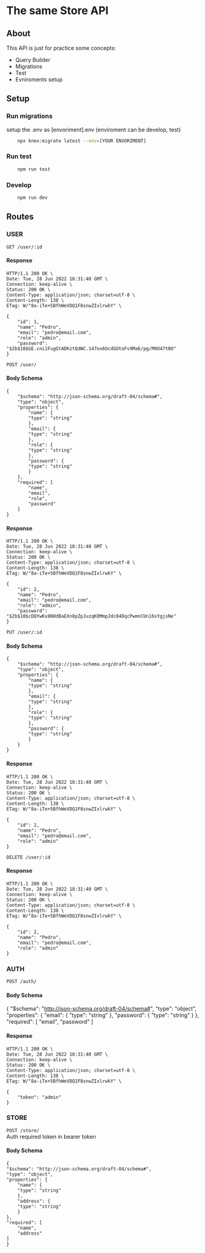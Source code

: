 # The same Store API

## About

This API is just for practice some concepts:
* Query Builder
* Migrations
* Test
* Evniroments setup

## Setup

### Run migrations

setup the .env as [envoriment].env (enviroment can be develop, test)
```bash
    npx knex:migrate latest --env=[YOUR ENVORIMENT]
```

### Run test

```bash
    npm run test
```

### Develop

```bash
    npm run dev
```

## Routes
### USER

`GET /user/:id`

#### Response
    HTTP/1.1 200 OK \
    Date: Tue, 28 Jun 2022 18:31:40 GMT \
    Connection: keep-alive \
    Status: 200 OK \
    Content-Type: application/json; charset=utf-8 \
    Content-Length: 138 \
    ETag: W/"8a-iTe+5BfhWeVDQ1F8snwZIxlrwkY" \

    {
        "id": 1,
        "name": "Pedro",
        "email": "pedro@email.com",
        "role": "admin",
        "password": "$2b$10$GE.cni1FugGtADKztQdWC.147ox6OcdGUtoFv9Ma6/pg/M9O47t0O"
    }

`POST /user/`

#### Body Schema
    {
        "$schema": "http://json-schema.org/draft-04/schema#",
        "type": "object",
        "properties": {
            "name": {
            "type": "string"
            },
            "email": {
            "type": "string"
            },
            "role": {
            "type": "string"
            },
            "password": {
            "type": "string"
            }
        },
        "required": [
            "name",
            "email",
            "role",
            "password"
        ]
    }

#### Response
    HTTP/1.1 200 OK \
    Date: Tue, 28 Jun 2022 18:31:40 GMT \
    Connection: keep-alive \
    Status: 200 OK \
    Content-Type: application/json; charset=utf-8 \
    Content-Length: 138 \
    ETag: W/"8a-iTe+5BfhWeVDQ1F8snwZIxlrwkY" \

    {
        "id": 2,
        "name": "Pedro",
        "email": "pedro@email.com",
        "role": "admin",
        "password": "$2b$10$cDQYwKx8N0dBaEXn8pZpJuzqKOMmpJdc04DqcPwmnCUn16sYgjsNe"
    }


`PUT /user/:id`

#### Body Schema
    {
        "$schema": "http://json-schema.org/draft-04/schema#",
        "type": "object",
        "properties": {
            "name": {
            "type": "string"
            },
            "email": {
            "type": "string"
            },
            "role": {
            "type": "string"
            },
            "password": {
            "type": "string"
            }
        }
    }

#### Response
    HTTP/1.1 200 OK \
    Date: Tue, 28 Jun 2022 18:31:40 GMT \
    Connection: keep-alive \
    Status: 200 OK \
    Content-Type: application/json; charset=utf-8 \
    Content-Length: 138 \
    ETag: W/"8a-iTe+5BfhWeVDQ1F8snwZIxlrwkY" \

    {
        "id": 2,
        "name": "Pedro",
        "email": "pedro@email.com",
        "role": "admin"
    }

`DELETE /user/:id`

#### Response
    HTTP/1.1 200 OK \
    Date: Tue, 28 Jun 2022 18:31:40 GMT \
    Connection: keep-alive \
    Status: 200 OK \
    Content-Type: application/json; charset=utf-8 \
    Content-Length: 138 \
    ETag: W/"8a-iTe+5BfhWeVDQ1F8snwZIxlrwkY" \

    {
        "id": 2,
        "name": "Pedro",
        "email": "pedro@email.com",
        "role": "admin"
    }

### AUTH

`POST /auth/`

#### Body Schema
{
  "$schema": "http://json-schema.org/draft-04/schema#",
  "type": "object",
  "properties": {
    "email": {
      "type": "string"
    },
    "password": {
      "type": "string"
    }
  },
  "required": [
    "email",
    "password"
  ]
#### Response
    HTTP/1.1 200 OK \
    Date: Tue, 28 Jun 2022 18:31:40 GMT \
    Connection: keep-alive \
    Status: 200 OK \
    Content-Type: application/json; charset=utf-8 \
    Content-Length: 138 \
    ETag: W/"8a-iTe+5BfhWeVDQ1F8snwZIxlrwkY" \

    {
        "token": "admin"
    }


### STORE

`POST /store/` \
Auth required token in bearer token

#### Body Schema
    {
    "$schema": "http://json-schema.org/draft-04/schema#",
    "type": "object",
    "properties": {
        "name": {
        "type": "string"
        },
        "address": {
        "type": "string"
        }
    },
    "required": [
        "name",
        "address"
    ]
    }
